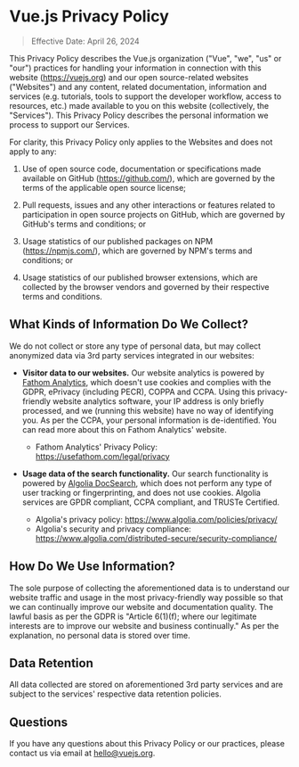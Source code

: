 # Vue.js Privacy Policy

> Effective Date: April 26, 2024

This Privacy Policy describes the Vue.js organization ("Vue", "we", "us" or "our") practices for handling your information in connection with this website (https://vuejs.org) and our open source-related websites ("Websites") and any content, related documentation, information and services (e.g. tutorials, tools to support the developer workflow, access to resources, etc.) made available to you on this website (collectively, the "Services"). This Privacy Policy describes the personal information we process to support our Services.

For clarity, this Privacy Policy only applies to the Websites and does not apply to any:

1. Use of open source code, documentation or specifications made available on GitHub (https://github.com/), which are governed by the terms of the applicable open source license;

2. Pull requests, issues and any other interactions or features related to participation in open source projects on GitHub, which are governed by GitHub's terms and conditions; or

3. Usage statistics of our published packages on NPM (https://npmjs.com/), which are governed by NPM's terms and conditions; or

4. Usage statistics of our published browser extensions, which are collected by the browser vendors and governed by their respective terms and conditions.

## What Kinds of Information Do We Collect?

We do not collect or store any type of personal data, but may collect anonymized data via 3rd party services integrated in our websites:

- **Visitor data to our websites.** Our website analytics is powered by [Fathom Analytics](https://usefathom.com/), which doesn't use cookies and complies with the GDPR, ePrivacy (including PECR), COPPA and CCPA. Using this privacy-friendly website analytics software, your IP address is only briefly processed, and we (running this website) have no way of identifying you. As per the CCPA, your personal information is de-identified. You can read more about this on Fathom Analytics' website.

  - Fathom Analytics' Privacy Policy: https://usefathom.com/legal/privacy

- **Usage data of the search functionality.** Our search functionality is powered by [Algolia DocSearch](https://docsearch.algolia.com/), which does not perform any type of user tracking or fingerprinting, and does not use cookies. Algolia services are GPDR compliant, CCPA compliant, and TRUSTe Certified.

  - Algolia's privacy policy: https://www.algolia.com/policies/privacy/
  - Algolia's security and privacy compliance: https://www.algolia.com/distributed-secure/security-compliance/

## How Do We Use Information?

The sole purpose of collecting the aforementioned data is to understand our website traffic and usage in the most privacy-friendly way possible so that we can continually improve our website and documentation quality. The lawful basis as per the GDPR is "Article 6(1)(f); where our legitimate interests are to improve our website and business continually." As per the explanation, no personal data is stored over time.

## Data Retention

All data collected are stored on aforementioned 3rd party services and are subject to the services' respective data retention policies.

## Questions

If you have any questions about this Privacy Policy or our practices, please contact us via email at hello@vuejs.org.
